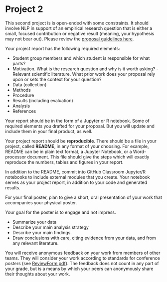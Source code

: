 # Project 2

This second project is is open-ended with some constraints. It should involve NLP in support of an empirical research question that is either a small, focused contribution or negative result (meaning, your hypothesis may not bear out). Please review the [proposal guidelines here](proposal.html).

Your project report has the following required elements:

- Student group members and which student is responsible for what parts?
- Motivation. What is the research question and why is it worth asking?
-Relevant scientific literature. What prior work does your proposal rely upon or sets the context for your question?
- Data (collection)
- Methods
- Procedure
- Results (including evaluation)
- Analysis
- References

Your report should be in the form of a Jupyter or R notebook. Some of required elements you drafted for your proposal. But you will update and include them in your final product, as well.

Your project report should be **reproducible**. There should be a file in your project, called **README**, in any format of your choosing. For example, README can be in plain text format, a Jupyter Notebook, or a Word-processor document.  This file should give the steps which will exactly reproduce the numbers, tables and figures in your report.

In addition to the README, commit into GitHub Classroom Jupyter/R notebooks to include external modules that you create. Your notebook serves as your project report, in addition to your code and generated results.

For your final poster, plan to give a short, oral presentation of your work that accompanies your physical poster.

Your goal for the poster is to engage and not impress.
- Summarize your data
- Describe your main analysis strategy
- Describe your main findings.
- Draw conclusions with care, citing evidence from your data, and from any relevant literature.

 You will receive anonymous feedback on your work from members of other teams. They will consider your work according to standards for conference posters (see [ReviewForm.pdf](https://georgetown.instructure.com/courses/81464/files/2788879/download?wrap=1)). The feedback does not count in any part of your grade, but is a means by which your peers can anonymously share their thoughts about your work.
